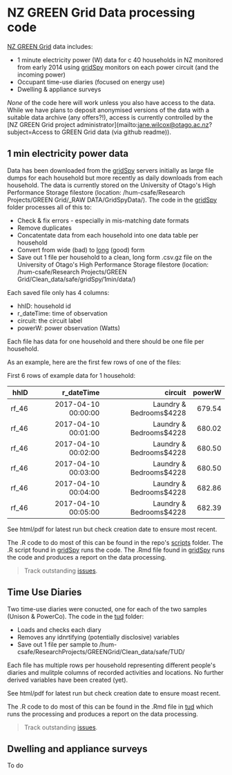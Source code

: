 # NZ GREEN Grid Data processing code
[NZ GREEN Grid](https://www.otago.ac.nz/centre-sustainability/research/energy/otago050285.html) data includes:

 * 1 minute electricity power (W) data for c 40 households in NZ monitored from early 2014 using [gridSpy](https://gridspy.com/) monitors on each power circuit (and the incoming power)
 * Occupant time-use diaries (focused on energy use)
 * Dwelling & appliance surveys

_None_ of the code here will work unless you also have access to the data. While we have plans to deposit anonymised versions of the data with a suitable data archive (any offers?!), access is currently controlled by the [NZ GREEN Grid project administrator](mailto:jane.wilcox@otago.ac.nz?subject=Access to GREEN Grid data (via github readme)).

## 1 min electricity power data

Data has been downloaded from the [gridSpy](https://gridspy.com/) servers initially as large file dumps for each household but more recently as daily downloads from each household. The data is currently stored on the University of Otago's High Performance Storage filestore (location: /hum-csafe/Research Projects/GREEN Grid/_RAW DATA/GridSpyData/). The code in the [gridSpy](gridSpy) folder processes all of this to:

 * Check & fix errors - especially in mis-matching date formats
 * Remove duplicates
 * Concatentate data from each household into one data table per household
 * Convert from wide (bad) to [long](http://garrettgman.github.io/tidying/) (good) form
 * Save out 1 file per household to a clean, long form .csv.gz file on the University of Otago's High Performance Storage filestore (location: /hum-csafe/Research Projects/GREEN Grid/Clean_data/safe/gridSpy/1min/data/)
 
Each saved file only has 4 columns:

 * hhID: household id
 * r_dateTime: time of observation
 * circuit: the circuit label
 * powerW: power observation (Watts)

Each file has data for one household and there should be one file per household.

As an example, here are the first few rows of one of the files:

First 6 rows of example data for 1 household:

|hhID |	r_dateTime |	circuit |	powerW|
|------:|------:|------:|------:|
|rf_46 |	2017-04-10 00:00:00 |	Laundry & Bedrooms$4228 |	679.54|
|rf_46 |	2017-04-10 00:01:00 |	Laundry & Bedrooms$4228 |	680.02|
|rf_46 |	2017-04-10 00:02:00 |	Laundry & Bedrooms$4228 |	680.50|
|rf_46 |	2017-04-10 00:03:00 |	Laundry & Bedrooms$4228 |	680.50|
|rf_46 |	2017-04-10 00:04:00 |	Laundry & Bedrooms$4228 |	682.86|
|rf_46 |	2017-04-10 00:05:00 |	Laundry & Bedrooms$4228 |	682.39 |

See html/pdf for latest run but check creation date to ensure most recent.

The .R code to do most of this can be found in the repo's [scripts](../scripts) folder. The .R script found in [gridSpy](gridSpy) runs the code. The .Rmd file found in [gridSpy](gridSpy) runs the code and produces a report on the data processing.
 
>Track outstanding [issues](https://git.soton.ac.uk/ba1e12/nzGREENGrid/issues?label_name%5B%5D=gridSpy).
 
## Time Use Diaries

Two time-use diaries were conucted, one for each of the two samples (Unison & PowerCo). The code in the [tud](tud) folder:

 * Loads and checks each diary
 * Removes any idnrtifying (potentially disclosive) variables
 * Save out 1 file per sample to /hum-csafe/ResearchProjects/GREENGrid/Clean_data/safe/TUD/
 
Each file has multiple rows per household representing different people's diaries and mulitple columns of recorded activities and locations. No further derived variables have been created (yet).

See html/pdf for latest run but check creation date to ensure moast recent.

The .R code to do most of this can be found in the .Rmd file in [tud](tud) which runs the processing and produces a report on the data processing.

>Track outstanding [issues](https://git.soton.ac.uk/ba1e12/nzGREENGrid/issues?label_name%5B%5D=TUD).
 
## Dwelling and appliance surveys

To do
